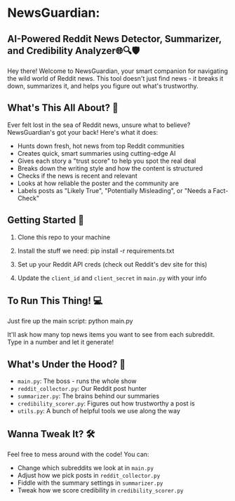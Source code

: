 # NewsGuardian: 
## AI-Powered Reddit News Detector, Summarizer, and Credibility Analyzer🌐🔍🛡️

Hey there! Welcome to NewsGuardian, your smart companion for navigating the wild world of Reddit news. This tool doesn't just find news - it breaks it down, summarizes it, and helps you figure out what's trustworthy.

## What's This All About? 🤔

Ever felt lost in the sea of Reddit news, unsure what to believe? NewsGuardian's got your back! Here's what it does:

- Hunts down fresh, hot news from top Reddit communities
- Creates quick, smart summaries using cutting-edge AI
- Gives each story a "trust score" to help you spot the real deal
- Breaks down the writing style and how the content is structured
- Checks if the news is recent and relevant
- Looks at how reliable the poster and the community are
- Labels posts as "Likely True", "Potentially Misleading", or "Needs a Fact-Check"


## Getting Started 🚀

1. Clone this repo to your machine
2. Install the stuff we need:
pip install -r requirements.txt


3. Set up your Reddit API creds (check out Reddit's dev site for this)
4. Update the `client_id` and `client_secret` in `main.py` with your info

## To Run This Thing! 💻

Just fire up the main script:
python main.py

It'll ask how many top news items you want to see from each subreddit. Type in a number and let it generate!

## What's Under the Hood? 🔧

- `main.py`: The boss - runs the whole show
- `reddit_collector.py`: Our Reddit post hunter
- `summarizer.py`: The brains behind our summaries
- `credibility_scorer.py`: Figures out how trustworthy a post is
- `utils.py`: A bunch of helpful tools we use along the way

## Wanna Tweak It? 🛠️

Feel free to mess around with the code! You can:
- Change which subreddits we look at in `main.py`
- Adjust how we pick posts in `reddit_collector.py`
- Fiddle with the summary settings in `summarizer.py`
- Tweak how we score credibility in `credibility_scorer.py`
